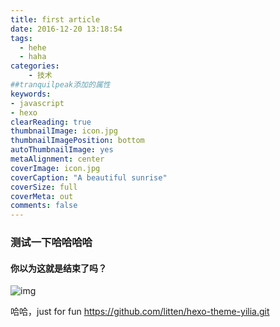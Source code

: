```yaml
---
title: first article
date: 2016-12-20 13:18:54
tags:
  - hehe
  - haha
categories:
    - 技术
##tranquilpeak添加的属性
keywords:
- javascript
- hexo
clearReading: true
thumbnailImage: icon.jpg
thumbnailImagePosition: bottom
autoThumbnailImage: yes
metaAlignment: center
coverImage: icon.jpg
coverCaption: "A beautiful sunrise"
coverSize: full
coverMeta: out
comments: false
---
```

### 测试一下哈哈哈哈

#### 你以为这就是结束了吗？
![img](http://d1u9biwaxjngwg.cloudfront.net/japanese-test-post/peak-140.jpg)



哈哈，just for fun
https://github.com/litten/hexo-theme-yilia.git
<!-- more -->